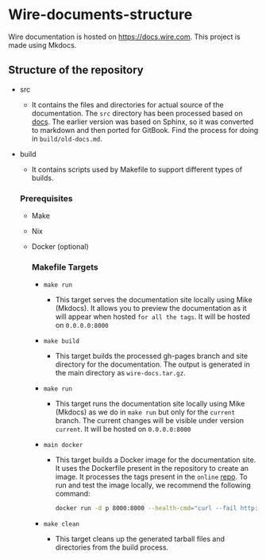 # Wire-documents-structure

Wire documentation is hosted on <https://docs.wire.com>. This project is made using Mkdocs.

## Structure of the repository
- src 
    - It contains the files and directories for actual source of the documentation. The `src` directory has been processed based on [docs](https://github.com/wireapp/wire-server/tree/develop/docs). The earlier version was based on Sphinx, so it was converted to markdown and then ported for GitBook. Find the process for doing in `build/old-docs.md`.  

- build 
    - It contains scripts used by Makefile to support different types of builds.
    ### Prerequisites
    
    - Make
    - Nix
    - Docker (optional)


        ### Makefile Targets

        - `make run`
            - This target serves the documentation site locally using Mike (Mkdocs). It allows you to preview the documentation as it will appear when hosted `for all the tags`. It will be hosted on `0.0.0.0:8000`

        - `make build`
            - This target builds the processed gh-pages branch and site directory for the documentation. The output is generated in the main directory as `wire-docs.tar.gz`.

        - `make run`
            - This target runs the documentation site locally using Mike (Mkdocs) as we do in `make run` but only for the `current` branch. The current changes will be visible under version `current`. It will be hosted on `0.0.0.0:8000`

        - `main docker`
            - This target builds a Docker image for the documentation site. It uses the Dockerfile present in the repository to create an image. It processes the tags present in the `online` [repo](https://github.com/wireapp/wire-docs.git). To run and test the image locally, we recommend the following command:
                ```bash
                docker run -d p 8000:8000 --health-cmd="curl --fail http://localhost:8000 || exit 1" --health-interval=30s --health-retries=3 --health-timeout=5s wire-docs
                ```
        - `make clean`
            - This target cleans up the generated tarball files and directories from the build process.